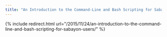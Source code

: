 ```yaml
---
title: "An Introduction to the Command-Line and Bash Scripting for Sabayon Users (REDIRECT)"
---
```

{% include redirect.html url="/2015/11/24/an-introduction-to-the-command-line-and-bash-scripting-for-sabayon-users/" %}
